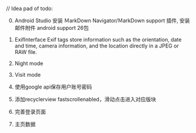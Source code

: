 //  Idea pad of todo:

0.  Android Studio 安装 ＭarkDown Navigator/ＭarkDown support 插件, 安装邮件附件 android support 26包

1.  ExifInterface
    Exif tags store information such as the orientation, date and time, camera information, and the location directly in a JPEG or RAW file.

2.  Night mode

3.  Visit mode

4.  使用google api保存用户账号密码

5.  添加recyclerview fastscrollenabled，滑动点击进入对应版块

6.  完善登录页面

7.  主页数据